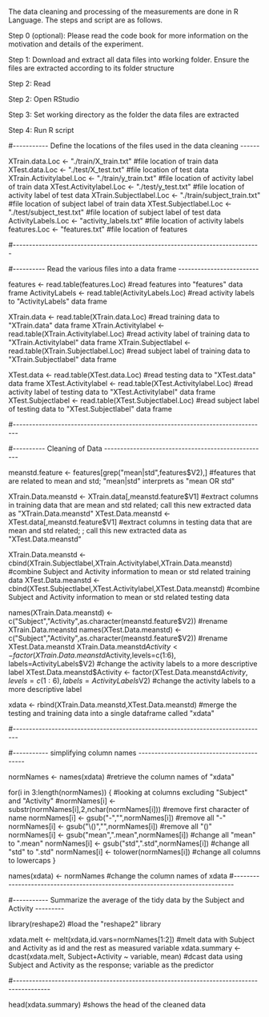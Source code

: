 The data cleaning and processing of the measurements are done in R Language. The steps and script are as follows.

Step 0 (optional): Please read the code book for more information on the motivation and details of the experiment.
 
Step 1: Download and extract all data files into working folder. Ensure the files are extracted according to its folder structure

Step 2: Read

Step 2: Open RStudio

Step 3: Set working directory as the folder the data files are extracted

Step 4: Run R script



#----------- Define the locations of the files used in the data cleaning ------

XTrain.data.Loc <- "./train/X_train.txt"  #file location of train data
XTest.data.Loc <- "./test/X_test.txt"     #file location of test data
XTrain.Activitylabel.Loc <- "./train/y_train.txt"    #file location of activity label of train data
XTest.Activitylabel.Loc <- "./test/y_test.txt"     #file location of activity label of test data
XTrain.Subjectlabel.Loc <- "./train/subject_train.txt"    #file location of subject label of train data
XTest.Subjectlabel.Loc <- "./test/subject_test.txt"    #file location of subject label of test data
ActivityLabels.Loc <- "activity_labels.txt"    #file location of activity labels
features.Loc <- "features.txt"    #file location of features

#-----------------------------------------------------------------------------



#---------- Read the various files into a data frame -------------------------

features <- read.table(features.Loc)  #read features into "features" data frame
ActivityLabels <- read.table(ActivityLabels.Loc)   #read activity labels to "ActivityLabels" data frame

XTrain.data <- read.table(XTrain.data.Loc)    #read training data to "XTrain.data" data frame
XTrain.Activitylabel <- read.table(XTrain.Activitylabel.Loc)   #read activity label of training data to "XTrain.Activitylabel" data frame
XTrain.Subjectlabel <- read.table(XTrain.Subjectlabel.Loc)   #read subject label of training data to "XTrain.Subjectlabel" data frame

XTest.data <- read.table(XTest.data.Loc)    #read testing data to "XTest.data" data frame
XTest.Activitylabel <- read.table(XTest.Activitylabel.Loc)    #read activity label of testing data to "XTest.Activitylabel" data frame
XTest.Subjectlabel <- read.table(XTest.Subjectlabel.Loc)     #read subject label of testing data to "XTest.Subjectlabel" data frame

#-------------------------------------------------------------------------------



#---------- Cleaning of Data ---------------------------------------------------

meanstd.feature <- features[grep("mean|std",features$V2),]  #features that are related to mean and std; "mean|std" interprets as "mean OR std"

XTrain.Data.meanstd <- XTrain.data[,meanstd.feature$V1]   #extract columns in training data that are mean and std related; call this new extracted data as "XTrain.Data.meanstd"
XTest.Data.meanstd <- XTest.data[,meanstd.feature$V1]    #extract columns in testing data that are mean and std related; ; call this new extracted data as "XTest.Data.meanstd"

XTrain.Data.meanstd <- cbind(XTrain.Subjectlabel,XTrain.Activitylabel,XTrain.Data.meanstd)  #combine Subject and Activity information to mean or std related training data
XTest.Data.meanstd <- cbind(XTest.Subjectlabel,XTest.Activitylabel,XTest.Data.meanstd)   #combine Subject and Activity information to mean or std related testing data

names(XTrain.Data.meanstd) <- c("Subject","Activity",as.character(meanstd.feature$V2))  #rename XTrain.Data.meanstd
names(XTest.Data.meanstd) <- c("Subject","Activity",as.character(meanstd.feature$V2))   #rename XTest.Data.meanstd
XTrain.Data.meanstd$Activity <- factor(XTrain.Data.meanstd$Activity,levels=c(1:6), labels=ActivityLabels$V2)   #change the activity labels to a more descriptive label 
XTest.Data.meanstd$Activity <- factor(XTest.Data.meanstd$Activity,levels=c(1:6), labels=ActivityLabels$V2)     #change the activity labels to a more descriptive label

xdata <- rbind(XTrain.Data.meanstd,XTest.Data.meanstd)    #merge the testing and training data into a single dataframe called "xdata"

#-------------------------------------------------------------------------------



#----------- simplifying column names ------------------------------------------

normNames <- names(xdata)   #retrieve the column names of "xdata"

for(i in 3:length(normNames)) {     #looking at columns excluding "Subject" and "Activity"
        #normNames[i] <- substr(normNames[i],2,nchar(normNames[i]))    #remove first character of name
        normNames[i] <- gsub("-","",normNames[i])      #remove all "-"
        normNames[i] <- gsub("\\()","",normNames[i])   #remove all "()"
        normNames[i] <- gsub("mean",".mean",normNames[i])  #change all "mean" to ".mean"
        normNames[i] <- gsub("std",".std",normNames[i])    #change all "std" to ".std"
        normNames[i] <- tolower(normNames[i])      #change all columns to lowercaps
}

names(xdata) <- normNames    #change the column names of xdata
#------------------------------------------------------------------------------


#----------- Summarize the average of the tidy data by the Subject and Activity ---------

library(reshape2)   #load the "reshape2" library

xdata.melt <- melt(xdata,id.vars=normNames[1:2])    #melt data with Subject and Activity as id and the rest as measured variable
xdata.summary <- dcast(xdata.melt, Subject+Activity ~ variable, mean)   #dcast data using Subject and Activity as the response; variable as the predictor

#-----------------------------------------------------------------------------------------
        
        
head(xdata.summary)   #shows the head of the cleaned data